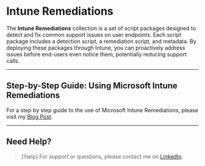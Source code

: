 # Intune Remediations

The **Intune Remediations** collection is a set of script packages designed to detect and fix common support issues on user endpoints. Each script package includes a detection script, a remediation script, and metadata. By deploying these packages through Intune, you can proactively address issues before end-users even notice them, potentially reducing support calls.


---

## Step-by-Step Guide: Using Microsoft Intune Remediations

For a step by step guide to the use of Microsoft Intune Remediations, please visit my [Blog Post](https://antoporter.github.io/endpoint/intune/remediations/).


---

## Need Help?

> [!help] 
> For support or questions, please contact me on [LinkedIn](https://www.linkedin.com/in/anthonyantoporter/).
